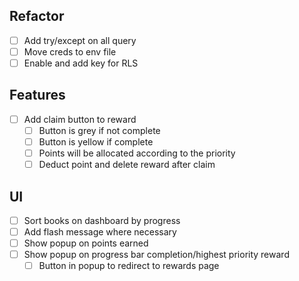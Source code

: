 ## Refactor
- [ ] Add try/except on all query
- [ ] Move creds to env file
- [ ] Enable and add key for RLS

## Features
- [ ] Add claim button to reward
    - [ ] Button is grey if not complete
    - [ ] Button is yellow if complete
    - [ ] Points will be allocated according to the priority
    - [ ] Deduct point and delete reward after claim

## UI
- [ ] Sort books on dashboard by progress
- [ ] Add flash message where necessary
- [ ] Show popup on points earned
- [ ] Show popup on progress bar completion/highest priority reward
    - [ ] Button in popup to redirect to rewards page
